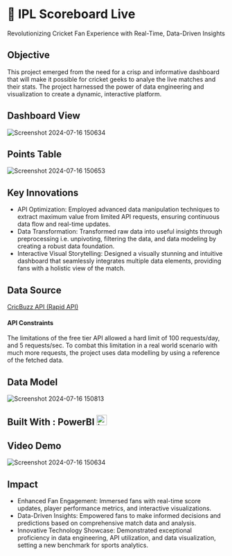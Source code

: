 
# 🏏 IPL Scoreboard Live
Revolutionizing Cricket Fan Experience with Real-Time, Data-Driven Insights

## Objective
This project emerged from the need for a crisp and informative dashboard that will make it possible for cricket geeks to analye the live matches and their stats. The project harnessed the power of data engineering and visualization to create a dynamic, interactive platform.

## Dashboard View
![Screenshot 2024-07-16 150634](https://github.com/user-attachments/assets/65c2fb7a-e619-4d9a-a931-f10e1fb17482)

## Points Table
![Screenshot 2024-07-16 150653](https://github.com/user-attachments/assets/54478c72-b7c0-4141-931b-665c93e917d8)


## Key Innovations
* API Optimization: Employed advanced data manipulation techniques to extract maximum value from limited API requests, ensuring continuous data flow and real-time updates.
* Data Transformation: Transformed raw data into useful insights through preprocessing i.e. unpivoting, filtering the data, and data modeling by creating a robust data foundation.
* Interactive Visual Storytelling: Designed a visually stunning and intuitive dashboard that seamlessly integrates multiple data elements, providing fans with a holistic view of the match.
  
## Data Source 
[CricBuzz API (Rapid API)](https://rapidapi.com/cricketapilive/api/cricbuzz-cricket/playground/apiendpoint_289380b9-1ae3-4679-932b-2d0666a20083)
#### API Constraints
The limitations of the free tier API allowed a hard limit of 100 requests/day, and 5 requests/sec. To combat this limitation in a real world scenario with much more requests, the project uses data modelling by using a reference of the fetched data.

## Data Model
![Screenshot 2024-07-16 150813](https://github.com/user-attachments/assets/b61a2515-4aaf-4413-935c-674ca3c00db3)



## Built With : PowerBI <img src="https://img.icons8.com/?size=100&id=NxWCUzipgfRt&format=png&color=000000" width="24" alt="icon">

## Video Demo 
![Screenshot 2024-07-16 150634](https://github.com/user-attachments/assets/65c2fb7a-e619-4d9a-a931-f10e1fb17482)



## Impact
* Enhanced Fan Engagement: Immersed fans with real-time score updates, player performance metrics, and interactive visualizations.
* Data-Driven Insights: Empowered fans to make informed decisions and predictions based on comprehensive match data and analysis.
* Innovative Technology Showcase: Demonstrated exceptional proficiency in data engineering, API utilization, and data visualization, setting a new benchmark for sports analytics.

